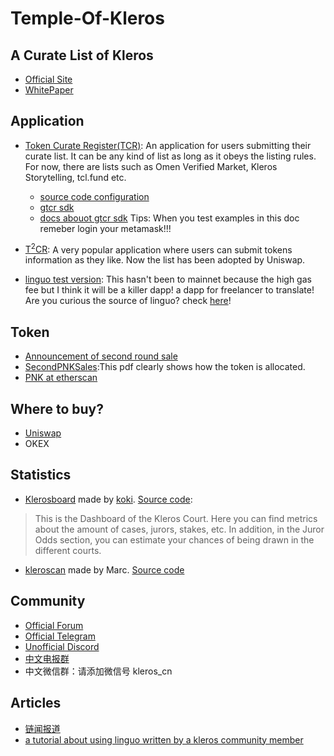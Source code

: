 # Temple-Of-Kleros
A Curate List of Kleros
-------------------------
- [Official Site](https://kleros.io/)
- [WhitePaper](https://kleros.io/static/whitepaper_en-8bd3a0480b45c39899787e17049ded26.pdf)
## Application
- [Token Curate Register(TCR)](https://curate.kleros.io/tcr/0xba0304273a54dfec1fc7f4bccbf4b15519aecf15): 
An application for users submitting their curate list. It can be any kind of list as long as it obeys the listing rules. For now, there are lists such as Omen Verified Market, Kleros Storytelling, tcl.fund etc.
  - [source code configuration](https://github.com/kleros/gtcr/blob/master/netlify.toml)
  - [gtcr sdk](https://github.com/kleros/gtcr-sdk#readme)
  - [docs abouot gtcr sdk](https://gtcr-sdk.readthedocs.io/en/latest/) Tips: When you test examples in this doc remeber login your metamask!!!
  
- [T<sup>2</sup>CR](https://tokens.kleros.io/tokens): 
A very popular application where users can submit tokens information as they like. Now the list has been adopted by Uniswap.

- [linguo test version](https://linguo-beta.netlify.app/home):
This hasn't been to mainnet because the high gas fee but I think it will be a killer dapp! a dapp for freelancer to translate!
Are you curious the source of linguo?
check [here](https://simpsons.fandom.com/wiki/Linguo)!
## Token
- [Announcement of second round sale](https://forum.kleros.io/t/pnk-minting-and-2nd-token-sale/283)
- [SecondPNKSales](https://github.com/kleros/governance-documents/blob/master/SecondKlerosSale.pdf):This pdf clearly shows how the token is allocated.
- [PNK at etherscan](https://etherscan.io/token/0x93ed3fbe21207ec2e8f2d3c3de6e058cb73bc04d)
## Where to buy?
- [Uniswap](https://app.uniswap.org/#/swap?outputCurrency=0x93ed3fbe21207ec2e8f2d3c3de6e058cb73bc04d)
- OKEX
## Statistics
- [Klerosboard](http://klerosboard.com/) made by [koki](https://www.t.me/kokialgo). [Source code](https://github.com/salgozino/KlerosJurorDashboard/issues): 
> This is the Dashboard of the Kleros Court. Here you can find metrics about the amount of cases, jurors, stakes, etc. In addition, in the Juror Odds section, you can estimate your chances of being drawn in the different courts.

- [kleroscan](http://kleroscan.com/) made by Marc. [Source code](https://github.com/marczeller/Kleros-Monitor-Bot)
## Community
- [Official Forum](https://forum.kleros.io/)
- [Official Telegram](https://t.me/kleros)
- [Unofficial Discord](https://discord.gg/VbTV7XU)
- [中文电报群](https://t.me/Kleros_cn)
- 中文微信群：请添加微信号 kleros_cn
## Articles
- [链闻报道](https://www.chainnews.com/articles/745053917891.htm)
- [a tutorial about using linguo written by a kleros community member](https://steemit.com/kleros/@coinsniperx/new-kleros-dapp-is-almost-ready-to-be-deployed)
